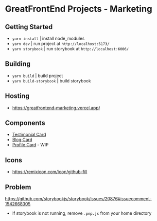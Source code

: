 # GreatFrontEnd Projects - Marketing

## Getting Started
- `yarn install` | install node_modules
- `yarn dev` | run project at `http://localhost:5173/`
- `yarn storybook` | run storybook at `http://localhost:6006/`


## Building
- `yarn build` | build project
- `yarn build-storybook` | build storybook

## Hosting

- https://greatfrontend-marketing.vercel.app/


## Components
- [Testimonial Card](https://github.com/randyphalla/greatfrontend-testimonial-card)
- [Blog Card](https://greatfrontend-marketing.vercel.app/?path=/story/marketing-blog-card--primary)
- [Profile Card]() - WIP

## Icons
- https://remixicon.com/icon/github-fill

## Problem

https://github.com/storybookjs/storybook/issues/20876#issuecomment-1542668305
- If storybook is not running, remove `.pnp.js` from your home directory
